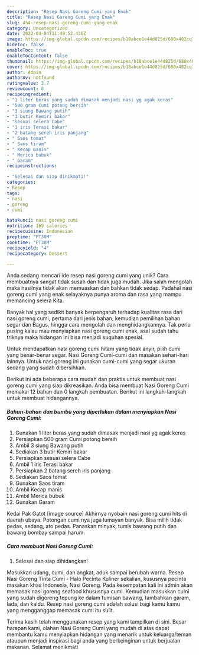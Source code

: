```yaml
---
description: "Resep Nasi Goreng Cumi yang Enak"
title: "Resep Nasi Goreng Cumi yang Enak"
slug: 454-resep-nasi-goreng-cumi-yang-enak
category: Uncategorized
date: 2022-04-04T11:49:52.436Z
image: https://img-global.cpcdn.com/recipes/b18abce1e44d825d/680x482cq70/nasi-goreng-cumi-foto-resep-utama.jpg
hideToc: false
enableToc: true
enableTocContent: false
thumbnail: https://img-global.cpcdn.com/recipes/b18abce1e44d825d/680x482cq70/nasi-goreng-cumi-foto-resep-utama.jpg
cover: https://img-global.cpcdn.com/recipes/b18abce1e44d825d/680x482cq70/nasi-goreng-cumi-foto-resep-utama.jpg
author: Admin
authorAv: notfound
ratingvalue: 3.7
reviewcount: 8
recipeingredient:
- "1 liter beras yang sudah dimasak menjadi nasi yg agak keras"
- "500 gram Cumi potong bersih"
- "3 siung Bawang putih"
- "3 butir Kemiri bakar"
- "sesuai selera Cabe"
- "1 iris Terasi bakar"
- "2 batang sereh iris panjang"
- " Saos tomat"
- " Saos tiram"
- " Kecap manis"
- " Merica bubuk"
- " Garam"
recipeinstructions:

- "Selesai dan siap dinikmati!"
categories:
- Resep
tags:
- nasi
- goreng
- cumi

katakunci: nasi goreng cumi 
nutrition: 169 calories
recipecuisine: Indonesian
preptime: "PT30M"
cooktime: "PT38M"
recipeyield: "4"
recipecategory: Dessert

---
```





Anda sedang mencari ide resep nasi goreng cumi yang unik? Cara membuatnya sangat tidak susah dan tidak juga mudah. Jika salah mengolah maka hasilnya tidak akan memuaskan dan bahkan tidak sedap. Padahal nasi goreng cumi yang enak selayaknya punya aroma dan rasa yang mampu memancing selera Kita.





Banyak hal yang sedikit banyak berpengaruh terhadap kualitas rasa dari nasi goreng cumi, pertama dari jenis bahan, kemudian pemilihan bahan segar dan Bagus, hingga cara mengolah dan menghidangkannya. Tak perlu pusing kalau mau menyiapkan nasi goreng cumi enak,      asal sudah tahu triknya maka hidangan ini bisa menjadi suguhan spesial.














Untuk mendapatkan nasi goreng cumi hitam yang tidak anyir, pilih cumi yang benar-benar segar. Nasi Goreng Cumi-cumi dan masakan sehari-hari lainnya. Untuk nasi goreng ini gunakan cumi-cumi yang segar ukuran sedang yang sudah dibersihkan.






Berikut ini ada beberapa cara mudah dan praktis untuk membuat nasi goreng cumi yang siap dikreasikan. Anda bisa membuat Nasi Goreng Cumi memakai 12 bahan dan 0 langkah pembuatan. Berikut ini langkah-langkah untuk membuat hidangannya.

<!--inarticleads1-->

##### Bahan-bahan dan bumbu yang diperlukan dalam menyiapkan Nasi Goreng Cumi:

1. Gunakan 1 liter beras yang sudah dimasak menjadi nasi yg agak keras
1. Persiapkan 500 gram Cumi potong bersih
1. Ambil 3 siung Bawang putih
1. Sediakan 3 butir Kemiri bakar
1. Persiapkan sesuai selera Cabe
1. Ambil 1 iris Terasi bakar
1. Persiapkan 2 batang sereh iris panjang
1. Sediakan  Saos tomat
1. Gunakan  Saos tiram
1. Ambil  Kecap manis
1. Ambil  Merica bubuk
1. Gunakan  Garam


Kedai Pak Gatot [image source] Akhirnya nyobain nasi goreng cumi hits di daerah ubaya. Potongan cumi nya juga lumayan banyak. Bisa milih tidak pedas, sedang, ato pedas. Panaskan minyak, tumis bawang putih dan bawang bombay sampai harum. 

<!--inarticleads2-->

##### Cara membuat Nasi Goreng Cumi:


1. Selesai dan siap dihidangkan!

Masukkan udang, cumi, dan angkat, aduk sampai berubah warna. Resep Nasi Goreng Tinta Cumi - Halo Pecinta Kuliner sekalian, kususnya pecinta masakan khas Indonesia, Nasi Goreng. Pada kesempatan kali ini admin akan memasak nasi goreng seafood khususnya cumi. Kemudian masukkan cumi yang sudah digoreng tepung ke dalam tumisan bawang, tambahkan garam, lada, dan kaldu. Resep nasi goreng cumi adalah solusi bagi kamu kamu yang mengganggap memasak cumi itu sulit. 

Terima kasih telah menggunakan resep yang kami tampilkan di sini. Besar harapan kami, olahan Nasi Goreng Cumi yang mudah di atas dapat membantu kamu menyiapkan hidangan yang menarik untuk keluarga/teman ataupun menjadi inspirasi bagi anda yang berkeinginan untuk berjualan makanan. Selamat menikmati
